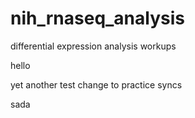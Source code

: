# nih_rnaseq_analysis

differential expression analysis workups

hello

yet another test change to practice syncs


sada
